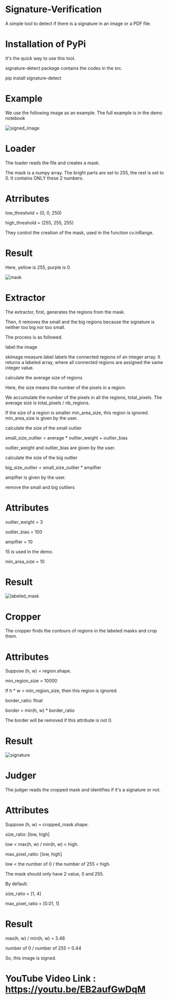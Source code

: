 # Signature-Verification

A simple tool to detect if there is a signature in an image or a PDF file.

# Installation of PyPi

It's the quick way to use this tool.

signature-detect package contains the codes in the src.

pip install signature-detect

# Example

We use the following image as an example. The full example is in the demo notebook

![signed_image](https://user-images.githubusercontent.com/78462564/235417777-2d04d4a8-e430-40a4-9f36-2189a02dd8a0.jpeg)

# Loader

The loader reads the file and creates a mask.

The mask is a numpy array. The bright parts are set to 255, the rest is set to 0. It contains ONLY these 2 numbers.

# Atrributes

low_threshold = (0, 0, 250)

high_threshold = (255, 255, 255)

They control the creation of the mask, used in the function cv.inRange.

# Result

Here, yellow is 255, purple is 0.

![mask](https://user-images.githubusercontent.com/78462564/235418010-9a759ef0-5b7e-4826-9e5a-50fcf9ab7c8b.jpeg)

# Extractor

The extractor, first, generates the regions from the mask.

Then, it removes the small and the big regions because the signature is neither too big nor too small.

The process is as followed.

label the image

skimage.measure.label labels the connected regions of an integer array. It returns a labeled array, where all connected regions are assigned the same integer value.

calculate the average size of regions

Here, the size means the number of the pixels in a region.

We accumulate the number of the pixels in all the regions, total_pixels. The average size is total_pixels / nb_regions.

If the size of a region is smaller min_area_size, this region is ignored. min_area_size is given by the user.

calculate the size of the small outlier

small_size_outlier = average * outlier_weight + outlier_bias

outlier_weight and outlier_bias are given by the user.

calculate the size of the big outlier

big_size_outlier = small_size_outlier * amplfier

amplfier is given by the user.

remove the small and big outliers

# Attributes

outlier_weight = 3

outlier_bias = 100

amplfier = 10

15 is used in the demo.

min_area_size = 10

# Result

![labeled_mask](https://user-images.githubusercontent.com/78462564/235418221-dc2105a0-9efe-4748-926d-c39d05e2292f.jpeg)

# Cropper

The cropper finds the contours of regions in the labeled masks and crop them.

# Attributes

Suppose (h, w) = region.shape.

min_region_size = 10000

If h * w < min_region_size, then this region is ignored.

border_ratio: float

border = min(h, w) * border_ratio

The border will be removed if this attribute is not 0.

# Result

![signature](https://user-images.githubusercontent.com/78462564/235418311-76045d00-d6bb-455c-92b2-7470e38e13a3.jpeg)

# Judger

The judger reads the cropped mask and identifies if it's a signature or not.

# Attributes

Suppose (h, w) = cropped_mask.shape.

size_ratio: [low, high]

low < max(h, w) / min(h, w) < high.

max_pixel_ratio: [low, high]

low < the number of 0 / the number of 255 < high.

The mask should only have 2 value, 0 and 255.

By default:

size_ratio = [1, 4]

max_pixel_ratio = [0.01, 1]

# Result

max(h, w) / min(h, w) = 3.48

number of 0 / number of 255 = 0.44

So, this image is signed.

# YouTube Video Link : https://youtu.be/EB2aufGwDqM
